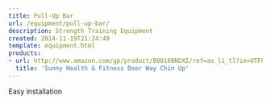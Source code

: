 ```yaml
---
title: Pull-Up Bar
url: /equipment/pull-up-bar/
description: Strength Training Equipment
created: 2014-11-19T21:24:49
template: equipment.html
products:
- url: http://www.amazon.com/gp/product/B0016BNDXI/ref=as_li_tl?ie=UTF8&camp=1789&creative=390957&creativeASIN=B0016BNDXI&linkCode=as2&tag=seoexpertblog-20&linkId=H3DB26RBTFWRWDKG
  title: 'Sunny Health & Fitness Door Way Chin Up'
---
```

Easy installation
